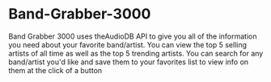 # Band-Grabber-3000

Band Grabber 3000 uses theAudioDB API to give you all of the information you need about your 
favorite band/artist. You can view the top 5 selling artists of all time as well as the top 5 
trending artists. You can search for any band/artist you'd like and save them to your favorites list 
to view info on them at the click of a button
